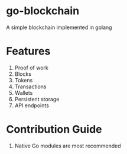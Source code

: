 # go-blockchain
A simple blockchain implemented in golang

# Features

1. Proof of work
2. Blocks
2. Tokens
3. Transactions
4. Wallets
5. Persistent storage
6. API endpoints 


# Contribution Guide
1. Native Go modules are most recommended 
